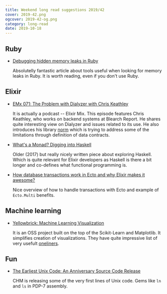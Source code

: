 ```yaml
---
title: Weekend long read suggestions 2019/42
cover: 2019-42.png
ogcover: 2019-42-og.png
category: long-read
date: 2019-10-18
---
```


## Ruby

- [Debugging hidden memory leaks in Ruby](https://samsaffron.com/archive/2019/10/08/debugging-unmanaged-and-hidden-memory-leaks-in-ruby)

    Absolutelly fantastic article about tools useful when looking for memory leaks in Ruby. It is worth reading, even if you don't use Ruby.

## Elixir

- [EMx 071: The Problem with Dialyzer with Chris Keathley](https://devchat.tv/elixir-mix/emx-071-the-problem-with-dialyzer-with-chris-keathley/)

    It is actually a podcast -- Elixir Mix. This episode features Chris Keathley, who works on backend systems at Blearch Report. He shares quite interesting view on Dialyzer and issues related to its use. He also introduces his library [norm](https://github.com/keathley/norm) which is trying to address some of the limitations through definition of data contracts.

- [What's a Monad? Digging into Haskell](https://blog.scottnonnenberg.com/what-s-a-monad-digging-into-haskell/)

    Older (2017) but really nicely written piece about exploring Haskell. Which is quite relevant for Elixir developers as Haskell is there a bit longer and co-defines what functional programming is.

- [How database transactions work in Ecto and why Elixir makes it awesome?](https://curiosum.dev/blog/elixir-ecto-database-transactions)

    Nice overview of how to handle transactions with Ecto and example of `Ecto.Multi` benefits.

## Machine learning

- [Yellowbrick: Machine Learning Visualization](http://www.scikit-yb.org)

    It is an OSS project built on the top of the Scikit-Learn and Matplotlib. It simplifies creation of visualizations. They have quite impressive list of very usefult [oneliners](http://www.scikit-yb.org/en/latest/oneliners.html).


## Fun

- [The Earliest Unix Code: An Anniversary Source Code Release](https://computerhistory.org/blog/the-earliest-unix-code-an-anniversary-source-code-release/)

    CHM is releasing some of the very first lines of Unix code. Gems like `ln` and `ls` in PDP-7 assembly.
